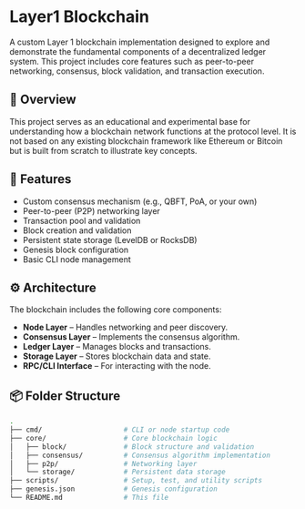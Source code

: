 # Layer1 Blockchain

A custom Layer 1 blockchain implementation designed to explore and demonstrate the fundamental components of a decentralized ledger system. This project includes core features such as peer-to-peer networking, consensus, block validation, and transaction execution.

## 🚀 Overview

This project serves as an educational and experimental base for understanding how a blockchain network functions at the protocol level. It is not based on any existing blockchain framework like Ethereum or Bitcoin but is built from scratch to illustrate key concepts.

## 🧱 Features

- Custom consensus mechanism (e.g., QBFT, PoA, or your own)
- Peer-to-peer (P2P) networking layer
- Transaction pool and validation
- Block creation and validation
- Persistent state storage (LevelDB or RocksDB)
- Genesis block configuration
- Basic CLI node management

## ⚙️ Architecture

The blockchain includes the following core components:

- **Node Layer** – Handles networking and peer discovery.
- **Consensus Layer** – Implements the consensus algorithm.
- **Ledger Layer** – Manages blocks and transactions.
- **Storage Layer** – Stores blockchain data and state.
- **RPC/CLI Interface** – For interacting with the node.

## 📦 Folder Structure

```bash
.
├── cmd/                    # CLI or node startup code
├── core/                   # Core blockchain logic
│   ├── block/              # Block structure and validation
│   ├── consensus/          # Consensus algorithm implementation
│   ├── p2p/                # Networking layer
│   └── storage/            # Persistent data storage
├── scripts/                # Setup, test, and utility scripts
├── genesis.json            # Genesis configuration
└── README.md               # This file

